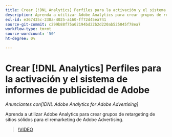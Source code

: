 ```yaml
---
title: Crear [!DNL Analytics] Perfiles para la activación y el sistema de informes de publicidad de Adobe
description: Aprenda a utilizar Adobe Analytics para crear grupos de retargeting de sitios sólidos para el remarketing de Adobe Advertising.
exl-id: e367435c-238a-4025-a160-ff72d45ea741
source-git-commit: c299b88f75a62194bd22b2d220ab525045f78ea7
workflow-type: tm+mt
source-wordcount: '50'
ht-degree: 0%

---
```


# Crear [!DNL Analytics] Perfiles para la activación y el sistema de informes de publicidad de Adobe

*Anunciantes con[!DNL Adobe Analytics for Adobe Advertising]*

Aprenda a utilizar Adobe Analytics para crear grupos de retargeting de sitios sólidos para el remarketing de Adobe Advertising.

>[!VIDEO](https://video.tv.adobe.com/v/33503)
